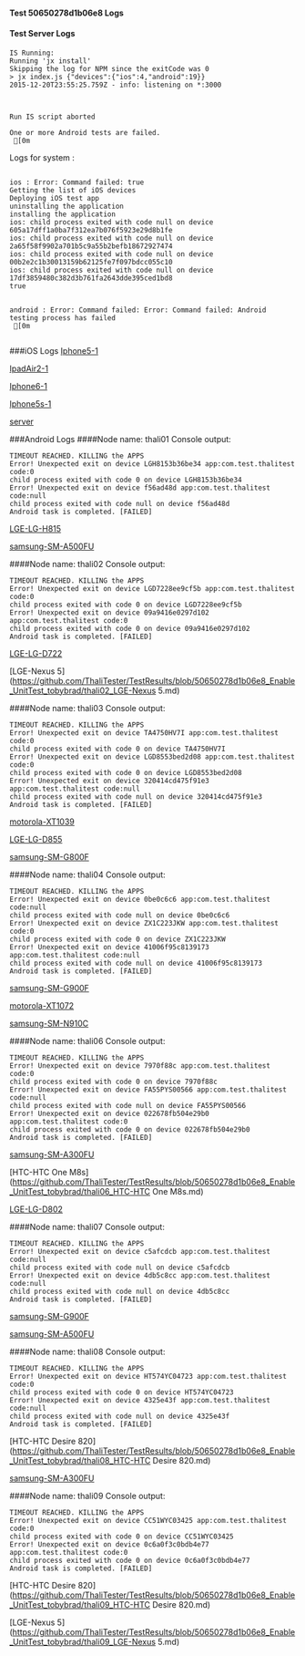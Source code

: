 #### Test 50650278d1b06e8 Logs

#### Test Server Logs
```
IS Running:
Running 'jx install'
Skipping the log for NPM since the exitCode was 0
> jx index.js {"devices":{"ios":4,"android":19}}
2015-12-20T23:55:25.759Z - info: listening on *:3000


 
Run IS script aborted
 
One or more Android tests are failed.
 [0m

```


Logs for system : 
```

ios : Error: Command failed: true
Getting the list of iOS devices 
Deploying iOS test app 
uninstalling the application 
installing the application 
ios: child process exited with code null on device 605a17dff1a0ba7f312ea7b076f5923e29d8b1fe 
ios: child process exited with code null on device 2a65f58f9902a701b5c9a55b2befb18672927474 
ios: child process exited with code null on device 00b2e2c1b30013159b62125fe7f097bdcc055c10 
ios: child process exited with code null on device 17df3859480c382d3b761fa2643dde395ced1bd8 
true


android : Error: Command failed: Error: Command failed: Android testing process has failed
 [0m


```
###iOS Logs
[Iphone5-1](https://github.com/ThaliTester/TestResults/blob/50650278d1b06e8_Enable_UnitTest_tobybrad/iOS_Iphone5-1.md)

[IpadAir2-1](https://github.com/ThaliTester/TestResults/blob/50650278d1b06e8_Enable_UnitTest_tobybrad/iOS_IpadAir2-1.md)

[Iphone6-1](https://github.com/ThaliTester/TestResults/blob/50650278d1b06e8_Enable_UnitTest_tobybrad/iOS_Iphone6-1.md)

[Iphone5s-1](https://github.com/ThaliTester/TestResults/blob/50650278d1b06e8_Enable_UnitTest_tobybrad/iOS_Iphone5s-1.md)

[server](https://github.com/ThaliTester/TestResults/blob/50650278d1b06e8_Enable_UnitTest_tobybrad/iOS_server.md)


###Android Logs
####Node name: thali01
Console output:
```
TIMEOUT REACHED. KILLING the APPS
Error! Unexpected exit on device LGH8153b36be34 app:com.test.thalitest code:0 
child process exited with code 0 on device LGH8153b36be34 
Error! Unexpected exit on device f56ad48d app:com.test.thalitest code:null 
child process exited with code null on device f56ad48d 
Android task is completed. [FAILED]
```
[LGE-LG-H815](https://github.com/ThaliTester/TestResults/blob/50650278d1b06e8_Enable_UnitTest_tobybrad/thali01_LGE-LG-H815.md)

[samsung-SM-A500FU](https://github.com/ThaliTester/TestResults/blob/50650278d1b06e8_Enable_UnitTest_tobybrad/thali01_samsung-SM-A500FU.md)

####Node name: thali02
Console output:
```
TIMEOUT REACHED. KILLING the APPS
Error! Unexpected exit on device LGD7228ee9cf5b app:com.test.thalitest code:0 
child process exited with code 0 on device LGD7228ee9cf5b 
Error! Unexpected exit on device 09a9416e0297d102 app:com.test.thalitest code:0 
child process exited with code 0 on device 09a9416e0297d102 
Android task is completed. [FAILED]
```
[LGE-LG-D722](https://github.com/ThaliTester/TestResults/blob/50650278d1b06e8_Enable_UnitTest_tobybrad/thali02_LGE-LG-D722.md)

[LGE-Nexus 5](https://github.com/ThaliTester/TestResults/blob/50650278d1b06e8_Enable_UnitTest_tobybrad/thali02_LGE-Nexus 5.md)

####Node name: thali03
Console output:
```
TIMEOUT REACHED. KILLING the APPS
Error! Unexpected exit on device TA4750HV7I app:com.test.thalitest code:0 
child process exited with code 0 on device TA4750HV7I 
Error! Unexpected exit on device LGD8553bed2d08 app:com.test.thalitest code:0 
child process exited with code 0 on device LGD8553bed2d08 
Error! Unexpected exit on device 320414cd475f91e3 app:com.test.thalitest code:null 
child process exited with code null on device 320414cd475f91e3 
Android task is completed. [FAILED]
```
[motorola-XT1039](https://github.com/ThaliTester/TestResults/blob/50650278d1b06e8_Enable_UnitTest_tobybrad/thali03_motorola-XT1039.md)

[LGE-LG-D855](https://github.com/ThaliTester/TestResults/blob/50650278d1b06e8_Enable_UnitTest_tobybrad/thali03_LGE-LG-D855.md)

[samsung-SM-G800F](https://github.com/ThaliTester/TestResults/blob/50650278d1b06e8_Enable_UnitTest_tobybrad/thali03_samsung-SM-G800F.md)

####Node name: thali04
Console output:
```
TIMEOUT REACHED. KILLING the APPS
Error! Unexpected exit on device 0be0c6c6 app:com.test.thalitest code:null 
child process exited with code null on device 0be0c6c6 
Error! Unexpected exit on device ZX1C223JKW app:com.test.thalitest code:0 
child process exited with code 0 on device ZX1C223JKW 
Error! Unexpected exit on device 41006f95c8139173 app:com.test.thalitest code:null 
child process exited with code null on device 41006f95c8139173 
Android task is completed. [FAILED]
```
[samsung-SM-G900F](https://github.com/ThaliTester/TestResults/blob/50650278d1b06e8_Enable_UnitTest_tobybrad/thali04_samsung-SM-G900F.md)

[motorola-XT1072](https://github.com/ThaliTester/TestResults/blob/50650278d1b06e8_Enable_UnitTest_tobybrad/thali04_motorola-XT1072.md)

[samsung-SM-N910C](https://github.com/ThaliTester/TestResults/blob/50650278d1b06e8_Enable_UnitTest_tobybrad/thali04_samsung-SM-N910C.md)

####Node name: thali06
Console output:
```
TIMEOUT REACHED. KILLING the APPS
Error! Unexpected exit on device 7970f88c app:com.test.thalitest code:0 
child process exited with code 0 on device 7970f88c 
Error! Unexpected exit on device FA55PYS00566 app:com.test.thalitest code:null 
child process exited with code null on device FA55PYS00566 
Error! Unexpected exit on device 022678fb504e29b0 app:com.test.thalitest code:0 
child process exited with code 0 on device 022678fb504e29b0 
Android task is completed. [FAILED]
```
[samsung-SM-A300FU](https://github.com/ThaliTester/TestResults/blob/50650278d1b06e8_Enable_UnitTest_tobybrad/thali06_samsung-SM-A300FU.md)

[HTC-HTC One M8s](https://github.com/ThaliTester/TestResults/blob/50650278d1b06e8_Enable_UnitTest_tobybrad/thali06_HTC-HTC One M8s.md)

[LGE-LG-D802](https://github.com/ThaliTester/TestResults/blob/50650278d1b06e8_Enable_UnitTest_tobybrad/thali06_LGE-LG-D802.md)

####Node name: thali07
Console output:
```
TIMEOUT REACHED. KILLING the APPS
Error! Unexpected exit on device c5afcdcb app:com.test.thalitest code:null 
child process exited with code null on device c5afcdcb 
Error! Unexpected exit on device 4db5c8cc app:com.test.thalitest code:null 
child process exited with code null on device 4db5c8cc 
Android task is completed. [FAILED]
```
[samsung-SM-G900F](https://github.com/ThaliTester/TestResults/blob/50650278d1b06e8_Enable_UnitTest_tobybrad/thali07_samsung-SM-G900F.md)

[samsung-SM-A500FU](https://github.com/ThaliTester/TestResults/blob/50650278d1b06e8_Enable_UnitTest_tobybrad/thali07_samsung-SM-A500FU.md)

####Node name: thali08
Console output:
```
TIMEOUT REACHED. KILLING the APPS
Error! Unexpected exit on device HT574YC04723 app:com.test.thalitest code:0 
child process exited with code 0 on device HT574YC04723 
Error! Unexpected exit on device 4325e43f app:com.test.thalitest code:null 
child process exited with code null on device 4325e43f 
Android task is completed. [FAILED]
```
[HTC-HTC Desire 820](https://github.com/ThaliTester/TestResults/blob/50650278d1b06e8_Enable_UnitTest_tobybrad/thali08_HTC-HTC Desire 820.md)

[samsung-SM-A300FU](https://github.com/ThaliTester/TestResults/blob/50650278d1b06e8_Enable_UnitTest_tobybrad/thali08_samsung-SM-A300FU.md)

####Node name: thali09
Console output:
```
TIMEOUT REACHED. KILLING the APPS
Error! Unexpected exit on device CC51WYC03425 app:com.test.thalitest code:0 
child process exited with code 0 on device CC51WYC03425 
Error! Unexpected exit on device 0c6a0f3c0bdb4e77 app:com.test.thalitest code:0 
child process exited with code 0 on device 0c6a0f3c0bdb4e77 
Android task is completed. [FAILED]
```
[HTC-HTC Desire 820](https://github.com/ThaliTester/TestResults/blob/50650278d1b06e8_Enable_UnitTest_tobybrad/thali09_HTC-HTC Desire 820.md)

[LGE-Nexus 5](https://github.com/ThaliTester/TestResults/blob/50650278d1b06e8_Enable_UnitTest_tobybrad/thali09_LGE-Nexus 5.md)




